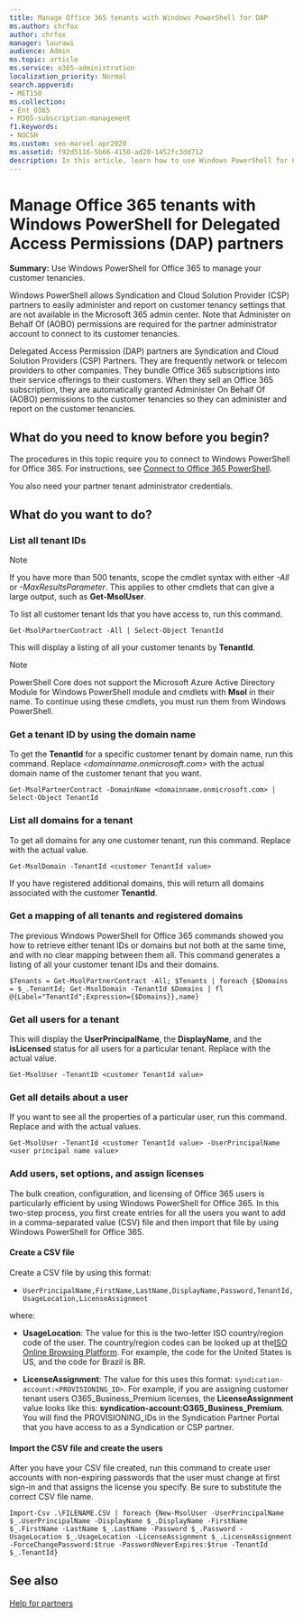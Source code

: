 ```yaml
---
title: Manage Office 365 tenants with Windows PowerShell for DAP
ms.author: chrfox
author: chrfox
manager: laurawi
audience: Admin
ms.topic: article
ms.service: o365-administration
localization_priority: Normal
search.appverid:
- MET150
ms.collection: 
- Ent_O365
- M365-subscription-management
f1.keywords:
- NOCSH
ms.custom: seo-marvel-apr2020
ms.assetid: f92d5116-5b66-4150-ad20-1452fc3dd712
description: In this article, learn how to use Windows PowerShell for Office 365 to manage your customer tenancies.
---
```


# Manage Office 365 tenants with Windows PowerShell for Delegated Access Permissions (DAP) partners

 **Summary:** Use Windows PowerShell for Office 365 to manage your customer tenancies.
  
Windows PowerShell allows Syndication and Cloud Solution Provider (CSP) partners to easily administer and report on customer tenancy settings that are not available in the Microsoft 365 admin center. Note that Administer on Behalf Of (AOBO) permissions are required for the partner administrator account to connect to its customer tenancies.
  
Delegated Access Permission (DAP) partners are Syndication and Cloud Solution Providers (CSP) Partners. They are frequently network or telecom providers to other companies. They bundle Office 365 subscriptions into their service offerings to their customers. When they sell an Office 365 subscription, they are automatically granted Administer On Behalf Of (AOBO) permissions to the customer tenancies so they can administer and report on the customer tenancies.
## What do you need to know before you begin?

The procedures in this topic require you to connect to Windows PowerShell for Office 365. For instructions, see [Connect to Office 365 PowerShell](connect-to-office-365-powershell.md).
  
You also need your partner tenant administrator credentials.
  
## What do you want to do?

### List all tenant IDs

> [!NOTE]
> If you have more than 500 tenants, scope the cmdlet syntax with either  _-All_ or _-MaxResultsParameter_. This applies to other cmdlets that can give a large output, such as **Get-MsolUser**.
  
To list all customer tenant Ids that you have access to, run this command.
  
```
Get-MsolPartnerContract -All | Select-Object TenantId
```

This will display a listing of all your customer tenants by **TenantId**.

>[!Note]
>PowerShell Core does not support the Microsoft Azure Active Directory Module for Windows PowerShell module and cmdlets with **Msol** in their name. To continue using these cmdlets, you must run them from Windows PowerShell.
>
  
### Get a tenant ID by using the domain name

To get the **TenantId** for a specific customer tenant by domain name, run this command. Replace _<domainname.onmicrosoft.com>_ with the actual domain name of the customer tenant that you want.
  
```
Get-MsolPartnerContract -DomainName <domainname.onmicrosoft.com> | Select-Object TenantId
```

### List all domains for a tenant

To get all domains for any one customer tenant, run this command. Replace  _<customer TenantId value>_ with the actual value.
  
```
Get-MsolDomain -TenantId <customer TenantId value>
```

If you have registered additional domains, this will return all domains associated with the customer **TenantId**.
  
### Get a mapping of all tenants and registered domains

The previous Windows PowerShell for Office 365 commands showed you how to retrieve either tenant IDs or domains but not both at the same time, and with no clear mapping between them all. This command generates a listing of all your customer tenant IDs and their domains.
  
```
$Tenants = Get-MsolPartnerContract -All; $Tenants | foreach {$Domains = $_.TenantId; Get-MsolDomain -TenantId $Domains | fl @{Label="TenantId";Expression={$Domains}},name}
```

### Get all users for a tenant

This will display the **UserPrincipalName**, the **DisplayName**, and the **isLicensed** status for all users for a particular tenant. Replace _<customer TenantId value>_ with the actual value.
  
```
Get-MsolUser -TenantID <customer TenantId value>
```

### Get all details about a user

If you want to see all the properties of a particular user, run this command. Replace  _<customer TenantId value>_ and _<user principal name value>_ with the actual values.
  
```
Get-MsolUser -TenantId <customer TenantId value> -UserPrincipalName <user principal name value>
```

### Add users, set options, and assign licenses

The bulk creation, configuration, and licensing of Office 365 users is particularly efficient by using Windows PowerShell for Office 365. In this two-step process, you first create entries for all the users you want to add in a comma-separated value (CSV) file and then import that file by using Windows PowerShell for Office 365. 
  
#### Create a CSV file

Create a CSV file by using this format:
  
-  `UserPrincipalName,FirstName,LastName,DisplayName,Password,TenantId,UsageLocation,LicenseAssignment`
    
where:
  
- **UsageLocation**: The value for this is the two-letter ISO country/region code of the user. The country/region codes can be looked up at the[ISO Online Browsing Platform](https://go.microsoft.com/fwlink/p/?LinkId=532703). For example, the code for the United States is US, and the code for Brazil is BR. 
    
- **LicenseAssignment**: The value for this uses this format: `syndication-account:<PROVISIONING_ID>`. For example, if you are assigning customer tenant users O365_Business_Premium licenses, the **LicenseAssignment** value looks like this: **syndication-account:O365_Business_Premium**. You will find the PROVISIONING_IDs in the Syndication Partner Portal that you have access to as a Syndication or CSP partner.
    
#### Import the CSV file and create the users

After you have your CSV file created, run this command to create user accounts with non-expiring passwords that the user must change at first sign-in and that assigns the license you specify. Be sure to substitute the correct CSV file name.
  
```
Import-Csv .\FILENAME.CSV | foreach {New-MsolUser -UserPrincipalName $_.UserPrincipalName -DisplayName $_.DisplayName -FirstName $_.FirstName -LastName $_.LastName -Password $_.Password -UsageLocation $_.UsageLocation -LicenseAssignment $_.LicenseAssignment -ForceChangePassword:$true -PasswordNeverExpires:$true -TenantId $_.TenantId}
```

## See also

#### 

[Help for partners](https://go.microsoft.com/fwlink/p/?LinkId=533477)

